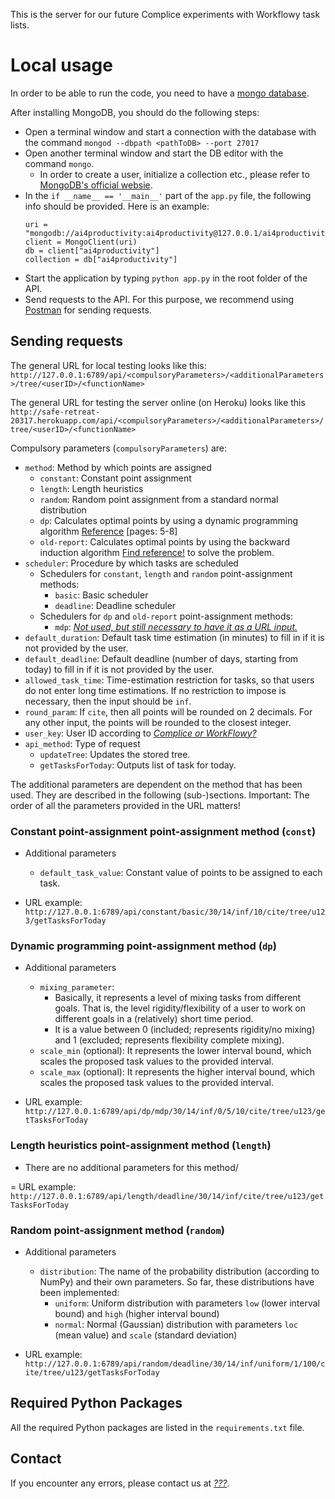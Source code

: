 This is the server for our future Complice experiments with Workflowy task lists.

# Local usage

In order to be able to run the code, you need to have a [mongo database](https://www.mongodb.com/).

After installing MongoDB, you should do the following steps:
- Open a terminal window and start a connection with the database with the command `mongod --dbpath <pathToDB> --port 27017`
- Open another terminal window and start the DB editor with the command `mongo`.
  - In order to create a user, initialize a collection etc., please refer to [MongoDB's official websie](https://www.mongodb.com/).
- In the `if __name__ == '__main__'` part of the `app.py` file, the following info should be provided. Here is an example:
    ```
    uri = "mongodb://ai4productivity:ai4productivity@127.0.0.1/ai4productivity"
    client = MongoClient(uri)
    db = client["ai4productivity"]
    collection = db["ai4productivity"]
    ```
- Start the application by typing `python app.py` in the root folder of the API.
- Send requests to the API. For this purpose, we recommend using [Postman](https://www.postman.com/) for sending requests.

## Sending requests

The general URL for local testing looks like this: 
`http://127.0.0.1:6789/api/<compulsoryParameters>/<additionalParameters>/tree/<userID>/<functionName>`

The general URL for testing the server online (on Heroku) looks like this
`http://safe-retreat-20317.herokuapp.com/api/<compulsoryParameters>/<additionalParameters>/tree/<userID>/<functionName>`

Compulsory parameters (`compulsoryParameters`) are:
- `method`: Method by which points are assigned
    - `constant`: Constant point assignment
    - `length`: Length heuristics
    - `random`: Random point assignment from a standard normal distribution
    - `dp`: Calculates optimal points by using a dynamic programming algorithm [Reference](http://www.cs.mun.ca/~kol/courses/2711-f13/dynprog.pdf) [pages: 5-8]
    - `old-report`: Calculates optimal points by using the backward induction algorithm [Find reference!]() to solve the problem. 
- `scheduler`: Procedure by which tasks are scheduled
    - Schedulers for `constant`, `length` and `random` point-assignment methods:
        - `basic`: Basic scheduler
        - `deadline`: Deadline scheduler
    - Schedulers for `dp` and `old-report` point-assignment methods:
        - `mdp`: <i><u>Not used, but still necessary to have it as a URL input.</u></i>
- `default_duration`: Default task time estimation (in minutes) to fill in if it is not provided by the user.
- `default_deadline`: Default deadline (number of days, starting from today) to fill in if it is not provided by the user.
- `allowed_task_time`: Time-estimation restriction for tasks, so that users do not enter long time estimations. If no restriction to impose is necessary, then the input should be `inf`.
- `round_param`: If `cite`, then all points will be rounded on 2 decimals. For any other input, the points will be rounded to the closest integer.
- `user_key`: User ID according to <i><u>Complice or WorkFlowy?</u></i>
- `api_method`: Type of request
  - `updateTree`: Updates the stored tree.
  - `getTasksForToday`: Outputs list of task for today.

The additional parameters are dependent on the method that has been used. They are described in the following (sub-)sections. 
Important: The order of all the parameters provided in the URL matters!

### Constant point-assignment point-assignment method (`const`)
- Additional parameters
  - `default_task_value`: Constant value of points to be assigned to each task.

- URL example: `http://127.0.0.1:6789/api/constant/basic/30/14/inf/10/cite/tree/u123/getTasksForToday`

### Dynamic programming point-assignment method (`dp`)
- Additional parameters
    - `mixing_parameter`:
        - Basically, it represents a level of mixing tasks from different goals. That is, the level rigidity/flexibility of a user to work on different goals in a (relatively) short time period. 
        - It is a value between 0 (included; represents rigidity/no mixing) and 1 (excluded; represents flexibility complete mixing).
    - `scale_min` (optional): It represents the lower interval bound, which scales the proposed task values to the provided interval.
    - `scale_max` (optional): It represents the higher interval bound, which scales the proposed task values to the provided interval.

- URL example: `http://127.0.0.1:6789/api/dp/mdp/30/14/inf/0/5/10/cite/tree/u123/getTasksForToday`

### Length heuristics point-assignment method (`length`)
- There are no additional parameters for this method/

= URL example: `http://127.0.0.1:6789/api/length/deadline/30/14/inf/cite/tree/u123/getTasksForToday`

### Random point-assignment method (`random`)
- Additional parameters
  - `distribution`: The name of the probability distribution (according to NumPy) and their own parameters. So far, these distributions have been implemented:
    - `uniform`: Uniform distribution with parameters `low` (lower interval bound) and `high` (higher interval bound)
    - `normal`: Normal (Gaussian) distribution with parameters `loc` (mean value) and `scale` (standard deviation)
    
- URL example: `http://127.0.0.1:6789/api/random/deadline/30/14/inf/uniform/1/100/cite/tree/u123/getTasksForToday`
  
## Required Python Packages

All the required Python packages are listed in the `requirements.txt` file.

## Contact

If you encounter any errors, please contact us at <i><u>???</u></i>.